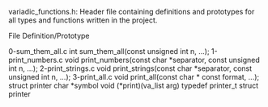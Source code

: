variadic_functions.h: Header file containing definitions and prototypes for all types and functions written in the project.



File Definition/Prototype



0-sum_them_all.c int sum_them_all(const unsigned int n, ...); 1-print_numbers.c void print_numbers(const char *separator, const unsigned int n, ...); 2-print_strings.c void print_strings(const char *separator, const unsigned int n, ...); 3-print_all.c void print_all(const char * const format, ...); struct printer char *symbol void (*print)(va_list arg) typedef printer_t struct printer
